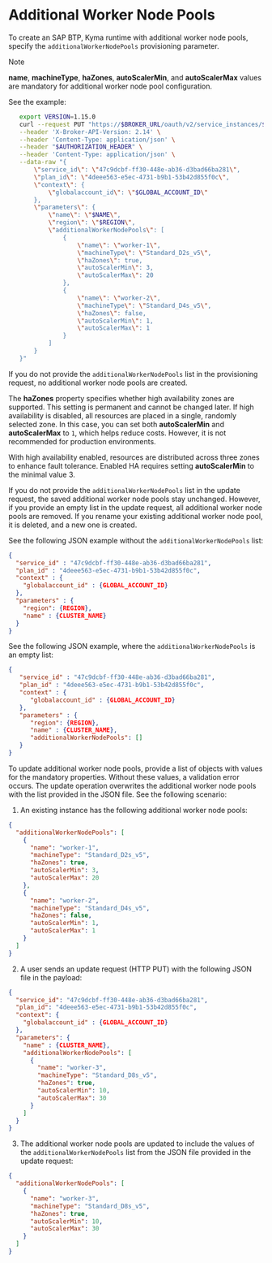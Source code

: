 # Additional Worker Node Pools

To create an SAP BTP, Kyma runtime with additional worker node pools, specify the `additionalWorkerNodePools` provisioning parameter.

> [!NOTE]
> **name**, **machineType**, **haZones**, **autoScalerMin**, and **autoScalerMax** values are mandatory for additional worker node pool configuration.

See the example:

```bash
   export VERSION=1.15.0
   curl --request PUT "https://$BROKER_URL/oauth/v2/service_instances/$INSTANCE_ID?accepts_incomplete=true" \
   --header 'X-Broker-API-Version: 2.14' \
   --header 'Content-Type: application/json' \
   --header "$AUTHORIZATION_HEADER" \
   --header 'Content-Type: application/json' \
   --data-raw "{
       \"service_id\": \"47c9dcbf-ff30-448e-ab36-d3bad66ba281\",
       \"plan_id\": \"4deee563-e5ec-4731-b9b1-53b42d855f0c\",
       \"context\": {
           \"globalaccount_id\": \"$GLOBAL_ACCOUNT_ID\"
       },
       \"parameters\": {
           \"name\": \"$NAME\",
           \"region\": \"$REGION\",
           \"additionalWorkerNodePools\": [
               {
                   \"name\": \"worker-1\",
                   \"machineType\": \"Standard_D2s_v5\",
                   \"haZones\": true,
                   \"autoScalerMin\": 3,
                   \"autoScalerMax\": 20
               },
               {
                   \"name\": \"worker-2\",
                   \"machineType\": \"Standard_D4s_v5\",
                   \"haZones\": false,
                   \"autoScalerMin\": 1,
                   \"autoScalerMax\": 1
               }
           ]
       }
   }"
```

If you do not provide the `additionalWorkerNodePools` list in the provisioning request, no additional worker node pools are created.

The **haZones** property specifies whether high availability zones are supported. This setting is permanent and cannot be changed later. 
If high availability is disabled, all resources are placed in a single, randomly selected zone. In this case, you can set both **autoScalerMin** and **autoScalerMax** to `1`, which helps reduce costs. 
However, it is not recommended for production environments. 

With high availability enabled, resources are distributed across three zones to enhance fault tolerance.
Enabled HA requires setting **autoScalerMin** to the minimal value 3.

If you do not provide the `additionalWorkerNodePools` list in the update request, the saved additional worker node pools stay unchanged.
However, if you provide an empty list in the update request, all additional worker node pools are removed.
If you rename your existing additional worker node pool, it is deleted, and a new one is created.

See the following JSON example without the `additionalWorkerNodePools` list:

```json
{
  "service_id" : "47c9dcbf-ff30-448e-ab36-d3bad66ba281",
  "plan_id" : "4deee563-e5ec-4731-b9b1-53b42d855f0c",
  "context" : {
    "globalaccount_id" : {GLOBAL_ACCOUNT_ID}
  },
  "parameters" : {
    "region": {REGION},
    "name" : {CLUSTER_NAME}
  }
}
```

See the following JSON example, where the `additionalWorkerNodePools` is an empty list:

```json
{
   "service_id" : "47c9dcbf-ff30-448e-ab36-d3bad66ba281",
   "plan_id" : "4deee563-e5ec-4731-b9b1-53b42d855f0c",
   "context" : {
      "globalaccount_id" : {GLOBAL_ACCOUNT_ID}
   },
   "parameters" : {
      "region": {REGION},
      "name" : {CLUSTER_NAME},
      "additionalWorkerNodePools": []
   }
}
```

To update additional worker node pools, provide a list of objects with values for the mandatory properties. Without these values, a validation error occurs.
The update operation overwrites the additional worker node pools with the list provided in the JSON file. See the following scenario:

1. An existing instance has the following additional worker node pools:

```json
{
  "additionalWorkerNodePools": [
    {
      "name": "worker-1",
      "machineType": "Standard_D2s_v5",
      "haZones": true,
      "autoScalerMin": 3,
      "autoScalerMax": 20
    },
    {
      "name": "worker-2",
      "machineType": "Standard_D4s_v5",
      "haZones": false,
      "autoScalerMin": 1,
      "autoScalerMax": 1
    }
  ]
}
```

2. A user sends an update request (HTTP PUT) with the following JSON file in the payload:
```json
{
  "service_id": "47c9dcbf-ff30-448e-ab36-d3bad66ba281",
  "plan_id": "4deee563-e5ec-4731-b9b1-53b42d855f0c",
  "context": {
    "globalaccount_id" : {GLOBAL_ACCOUNT_ID}
  },
  "parameters": {
    "name" : {CLUSTER_NAME},
    "additionalWorkerNodePools": [
      {
        "name": "worker-3",
        "machineType": "Standard_D8s_v5",
        "haZones": true,
        "autoScalerMin": 10,
        "autoScalerMax": 30
      }
    ]
  }
}
```

3. The additional worker node pools are updated to include the values of the `additionalWorkerNodePools` list from the JSON file provided in the update request:
```json
{
  "additionalWorkerNodePools": [
    {
      "name": "worker-3",
      "machineType": "Standard_D8s_v5",
      "haZones": true,
      "autoScalerMin": 10,
      "autoScalerMax": 30
    }
  ]
}
```
